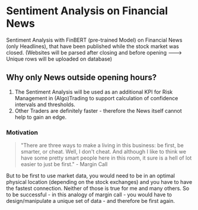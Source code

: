 # Sentiment Analysis on Financial News
Sentiment Analysis with FinBERT (pre-trained Model) on Financial News (only Headlines), that have been published while the stock market was closed. (Websites will be parsed after closing and before opening ---> Unique rows will be uploaded on database)
## Why only News outside opening hours? 
1. The Sentiment Analysis will be used as an additional KPI for Risk Management in (Algo)Trading to support calculation of confidence intervals and thresholds.
2. Other Traders are definitely faster - therefore the News itself cannot help to gain an edge.


### Motivation
>"There are three ways to make a living in this business: be first, be smarter, or cheat. Well, I don't cheat. And although I like to think we have some pretty smart people here in this room, it sure is a hell of lot easier to just be first." - Margin Call

But to be first to use market data, you would need to be in an optimal physical location (depending on the stock exchanges) and you have to have the fastest connection. Neither of those is true for me and many others. So to be successful - in this analogy of margin call - you would have to design/manipulate a unique set of data - and therefore be first again.
